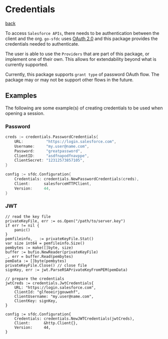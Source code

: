 # Credentials
[back](../README.md)

To access `Salesforce APIs`, there needs to be authentication between the client and the org.  `go-sfdc` uses [OAuth 2.0](https://help.salesforce.com/articleView?id=remoteaccess_oauth_web_server_flow.htm&type=5) and this package provides the credentials needed to authenticate.

The user is able to use the `Providers` that are part of this package, or implement one of their own.  This allows for extendability beyond what is currently supported.

Currently, this package supports `grant type` of password OAuth flow.  The package may or may not be support other flows in the future.
## Examples
The following are some example(s) of creating credentials to be used when opening a session.
### Password
```go
creds := credentials.PasswordCredentials{
	URL:          "https://login.salesforce.com",
	Username:     "my.user@name.com",
	Password:     "greatpassword",
	ClientID:     "asdfnapodfnavppe",
	ClientSecret: "12312573857105",
}

config := sfdc.Configuration{
	Credentials: credentials.NewPasswordCredentials(creds),
	Client:      salesforceHTTPClient,
	Version:     44,
}
```

### JWT

```
// read the key file
privateKeyFile, err := os.Open("/path/to/server.key")
if err != nil {
    panic()
}
pemfileinfo, _ := privateKeyFile.Stat()
var size int64 = pemfileinfo.Size()
pembytes := make([]byte, size)
buffer := bufio.NewReader(privateKeyFile)
_, err = buffer.Read(pembytes)
pemData := []byte(pembytes)
privateKeyFile.Close() // close file
signKey, err := jwt.ParseRSAPrivateKeyFromPEM(pemData)

// prepare the credentials
jwtCreds := credentials.JwtCredentials{
    URL: "https://login.salesforce.com",
    ClientId: "glfeoeirjgouwehf",
    ClientUsername: "my.user@name.com",
    ClientKey: signKey,
}

config := sfdc.Configuration{
    Credentials: credentials.NewJWTCredentials(jwtCreds),
    Client:      &http.Client{},
    Version:     44,
}
```